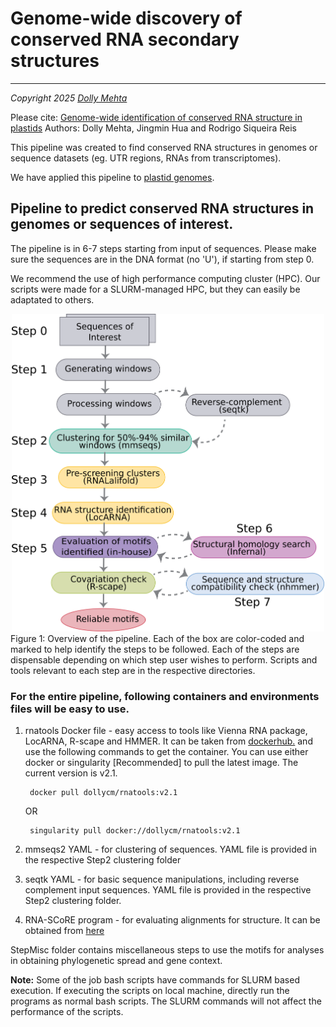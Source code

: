 # **Genome-wide discovery of conserved RNA secondary structures**
-----------------------------------------------------------------

_Copyright 2025 [Dolly Mehta](https://github.com/DollyCM)_

Please cite: [Genome-wide identification of conserved RNA structure in plastids](https://doi.org/10.1101/2025.08.06.668526)
Authors: Dolly Mehta, Jingmin Hua and Rodrigo Siqueira Reis

This pipeline was created to find conserved RNA structures in genomes or sequence datasets (eg. UTR regions, RNAs from transcriptomes). 

We have applied this pipeline to [plastid genomes](https://doi.org/10.1101/2025.08.06.668526).

## **Pipeline to predict conserved RNA structures in genomes or sequences of interest.**

The pipeline is in 6-7 steps starting from input of sequences. Please make sure the sequences are in the DNA format (no 'U'), if starting from step 0. 

We recommend the use of high performance computing cluster (HPC). Our scripts were made for a SLURM-managed HPC, but they can easily be adaptated to others.

<div align="center">
<img src="pipeline.png", width="500px">
</div>
Figure 1: Overview of the pipeline. Each of the box are color-coded and marked to help identify the steps to be followed. Each of the steps are dispensable depending on which step user wishes to perform. Scripts and tools relevant to each step are in the respective directories.


### For the entire pipeline, following containers and environments files will be easy to use.

1. rnatools Docker file -  easy access to tools like Vienna RNA package, LocARNA, R-scape and HMMER. It can be taken from [dockerhub.](https://hub.docker.com/r/dollycm/rnatools) and use the following commands to get the container. 
 You can use either docker or singularity [Recommended] to pull the latest image. The current version is v2.1.

        docker pull dollycm/rnatools:v2.1
        
     OR

        singularity pull docker://dollycm/rnatools:v2.1

2. mmseqs2 YAML - for clustering of sequences. YAML file is provided in the respective Step2 clustering folder

3. seqtk YAML - for basic sequence manipulations, including reverse complement input sequences. YAML file is provided in the respective Step2 clustering folder.

4. RNA-SCoRE program - for evaluating alignments for structure. It can be obtained from [here](https://github.com/RodrigoReisLab/RNA-SCoRE)

StepMisc folder contains miscellaneous steps to use the motifs for analyses in obtaining phylogenetic spread and gene context.

**Note:** Some of the job bash scripts have commands for SLURM based execution. If executing the scripts on local machine, directly run the programs as normal bash scripts. The SLURM commands will not affect the performance of the scripts.

